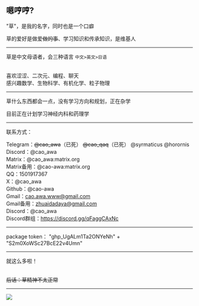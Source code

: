 ## 嗯哼哼?
"草"，是我的名字，同时也是一个口癖

草的爱好是做爱~~做的事~~、学习知识和传承知识，是维基人
<hr>

草是中文母语者，会三种语言 ``` 中文>英文>日语 ```

\
喜欢涩涩、二次元、编程、聊天 \
感兴趣数学、生物科学、有机化学、粒子物理

<hr>
草什么东西都会一点，没有学习方向和规划，正在杂学

目前正在计划学习神经内科和药理学

<hr>
联系方式：

Telegram：~~@cao_awa~~（已死） ~~@cao_qaq~~（已死） @syrmaticus  @horornis\
Discord：@cao_awa\
Matrix：@cao_awa:matrix.org\
Matrix备用：@cao-awa:matrix.org\
QQ：1501917367\
X：@cao_awa\
Github：@cao-awa\
Gmail：cao.awa.www@gmail.com\
Gmail备用：zhuaidadaya@gmail.com\
Discord：@cao_awa\
Discord群组：https://discord.gg/qFaggCAxNc

<hr>
package token：
"ghp_UgALm1Ta2ONYeNh" + "S2m0XoWSc27BcE22v4Umn"

<hr>
就这么多啦！

\
~~后话：草精神不太正常~~
<hr>

![](https://count.getloli.com/get/@cao-awa.github.readme?theme=rule34)
